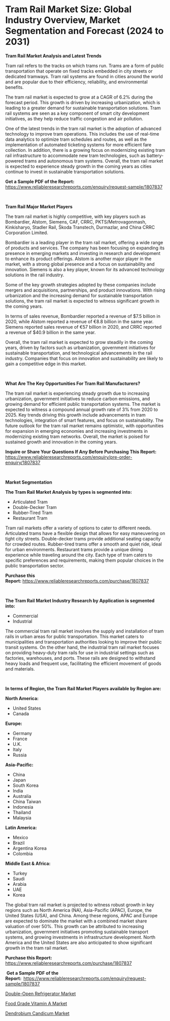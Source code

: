 <p><h1>Tram Rail Market Size: Global Industry Overview, Market Segmentation and Forecast (2024 to 2031)</h1></p><p><strong>Tram Rail Market Analysis and Latest Trends</strong></p>
<p><p>Tram rail refers to the tracks on which trams run. Trams are a form of public transportation that operate on fixed tracks embedded in city streets or dedicated tramways. Tram rail systems are found in cities around the world and are popular due to their efficiency, reliability, and environmental benefits.</p><p>The tram rail market is expected to grow at a CAGR of 6.2% during the forecast period. This growth is driven by increasing urbanization, which is leading to a greater demand for sustainable transportation solutions. Tram rail systems are seen as a key component of smart city development initiatives, as they help reduce traffic congestion and air pollution.</p><p>One of the latest trends in the tram rail market is the adoption of advanced technology to improve tram operations. This includes the use of real-time data analytics to optimize tram schedules and routes, as well as the implementation of automated ticketing systems for more efficient fare collection. In addition, there is a growing focus on modernizing existing tram rail infrastructure to accommodate new tram technologies, such as battery-powered trams and autonomous tram systems. Overall, the tram rail market is expected to experience steady growth in the coming years as cities continue to invest in sustainable transportation solutions.</p></p>
<p><strong>Get a Sample PDF of the Report:&nbsp;</strong> <a href="https://www.reliableresearchreports.com/enquiry/request-sample/1807837">https://www.reliableresearchreports.com/enquiry/request-sample/1807837</a></p>
<p>&nbsp;</p>
<p><strong>Tram Rail Major Market Players</strong></p>
<p><p>The tram rail market is highly competitive, with key players such as Bombardier, Alstom, Siemens, CAF, CRRC, PKTS/Metrovagonmash, Kinkisharyo, Stadler Rail, Škoda Transtech, Durmazlar, and China CRRC Corporation Limited. </p><p>Bombardier is a leading player in the tram rail market, offering a wide range of products and services. The company has been focusing on expanding its presence in emerging markets and investing in research and development to enhance its product offerings. Alstom is another major player in the market, with a strong global presence and a focus on sustainability and innovation. Siemens is also a key player, known for its advanced technology solutions in the rail industry.</p><p>Some of the key growth strategies adopted by these companies include mergers and acquisitions, partnerships, and product innovations. With rising urbanization and the increasing demand for sustainable transportation solutions, the tram rail market is expected to witness significant growth in the coming years. </p><p>In terms of sales revenue, Bombardier reported a revenue of $7.5 billion in 2020, while Alstom reported a revenue of €8.8 billion in the same year. Siemens reported sales revenue of €57 billion in 2020, and CRRC reported a revenue of $40.9 billion in the same year.</p><p>Overall, the tram rail market is expected to grow steadily in the coming years, driven by factors such as urbanization, government initiatives for sustainable transportation, and technological advancements in the rail industry. Companies that focus on innovation and sustainability are likely to gain a competitive edge in this market.</p></p>
<p>&nbsp;</p>
<p><strong>What Are The Key Opportunities For Tram Rail Manufacturers?</strong></p>
<p><p>The tram rail market is experiencing steady growth due to increasing urbanization, government initiatives to reduce carbon emissions, and growing demand for efficient public transportation systems. The market is expected to witness a compound annual growth rate of 3% from 2020 to 2025. Key trends driving this growth include advancements in tram technologies, integration of smart features, and focus on sustainability. The future outlook for the tram rail market remains optimistic, with opportunities for expansion in emerging economies and increasing investments in modernizing existing tram networks. Overall, the market is poised for sustained growth and innovation in the coming years.</p></p>
<p><strong>Inquire or Share Your Questions If Any Before Purchasing This Report:</strong> <a href="https://www.reliableresearchreports.com/enquiry/pre-order-enquiry/1807837">https://www.reliableresearchreports.com/enquiry/pre-order-enquiry/1807837</a></p>
<p>&nbsp;</p>
<p><strong>Market Segmentation</strong></p>
<p><strong>The Tram Rail Market Analysis by types is segmented into:</strong></p>
<p><ul><li>Articulated Tram</li><li>Double-Decker Tram</li><li>Rubber-Tired Tram</li><li>Restaurant Tram</li></ul></p>
<p><p>Tram rail markets offer a variety of options to cater to different needs. Articulated trams have a flexible design that allows for easy maneuvering on tight city streets. Double-decker trams provide additional seating capacity for crowded routes. Rubber-tired trams offer a smooth and quiet ride, ideal for urban environments. Restaurant trams provide a unique dining experience while traveling around the city. Each type of tram caters to specific preferences and requirements, making them popular choices in the public transportation sector.</p></p>
<p><strong>Purchase this Report:&nbsp;</strong><a href="https://www.reliableresearchreports.com/purchase/1807837">https://www.reliableresearchreports.com/purchase/1807837</a></p>
<p>&nbsp;</p>
<p><strong>The Tram Rail Market Industry Research by Application is segmented into:</strong></p>
<p><ul><li>Commercial</li><li>Industrial</li></ul></p>
<p><p>The commercial tram rail market involves the supply and installation of tram rails in urban areas for public transportation. This market caters to municipalities and transportation authorities looking to improve their public transit systems. On the other hand, the industrial tram rail market focuses on providing heavy-duty tram rails for use in industrial settings such as factories, warehouses, and ports. These rails are designed to withstand heavy loads and frequent use, facilitating the efficient movement of goods and materials.</p></p>
<p>&nbsp;</p>
<p><strong>In terms of Region, the Tram Rail Market Players available by Region are:</strong></p>
<p>
    <p> <strong> North America: </strong>
        <ul>
            <li>United States</li>
            <li>Canada</li>
        </ul>
        </p> 
    <p> <strong> Europe: </strong>
        <ul>
            <li>Germany</li>
            <li>France</li>
            <li>U.K.</li>
            <li>Italy</li>
            <li>Russia</li>
        </ul>
        </p> 
    <p> <strong> Asia-Pacific: </strong>
        <ul>
            <li>China</li>
            <li>Japan</li>
            <li>South Korea</li>
            <li>India</li>
            <li>Australia</li>
            <li>China Taiwan</li>
            <li>Indonesia</li>
            <li>Thailand</li>
            <li>Malaysia</li>
        </ul>
        </p> 
    <p> <strong> Latin America: </strong>
        <ul>
            <li>Mexico</li>
            <li>Brazil</li>
            <li>Argentina Korea</li>
            <li>Colombia</li>
        </ul>
        </p> 
    <p> <strong> Middle East & Africa: </strong>
        <ul>
            <li>Turkey</li>
            <li>Saudi</li>
            <li>Arabia</li>
            <li>UAE</li>
            <li>Korea</li>
        </ul>
    </p>
    </p>
<p><p>The global tram rail market is projected to witness robust growth in key regions such as North America (NA), Asia-Pacific (APAC), Europe, the United States (USA), and China. Among these regions, APAC and Europe are expected to dominate the market with a combined market share valuation of over 50%. This growth can be attributed to increasing urbanization, government initiatives promoting sustainable transport systems, and growing investments in infrastructure development. North America and the United States are also anticipated to show significant growth in the tram rail market.</p></p>
<p><strong>Purchase this Report: </strong><a href="https://www.reliableresearchreports.com/purchase/1807837">https://www.reliableresearchreports.com/purchase/1807837</a></p>
<p>&nbsp;<strong>Get a Sample PDF of the Report:&nbsp;&nbsp;</strong><a href="https://www.reliableresearchreports.com/enquiry/request-sample/1807837">https://www.reliableresearchreports.com/enquiry/request-sample/1807837</a></p>
<p><strong></strong></p>
<p><p><a href="https://view.publitas.com/reportprime-1/double-open-refrigerator-market-analysis-and-market-size-global-industry-overview-market-segmentation-and-forecast-2023-to-2030/">Double-Open Refrigerator Market</a></p><p><a href="https://view.publitas.com/reportprime-1/food-grade-vitamin-a-market-size-share-trends-analysis-report-by-application-regional-outlook-competitive-strategies-and-segment-forecasts-2023-2030/">Food Grade Vitamin A Market</a></p><p><a href="https://view.publitas.com/reportprime-1/dendrobium-candicum-market-size-market-trends-and-growth-outlook-forecasted-for-period-from-2023-to-2030/">Dendrobium Candicum Market</a></p></p>